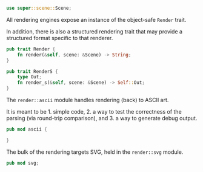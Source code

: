 ```rust
use super::scene::Scene;
```

All rendering engines expose an instance of the object-safe `Render` trait.

In addition, there is also a structured rendering trait that may provide
a structured format specific to that renderer.
```rust
pub trait Render {
    fn render(&self, scene: &Scene) -> String;
}

pub trait RenderS {
    type Out;
    fn render_s(&self, scene: &Scene) -> Self::Out;
}
```

The `render::ascii` module handles rendering (back) to ASCII art.

It is meant to be 1. simple code, 2. a way to test the correctness
of the parsing (via round-trip comparison), and 3. a way to generate
debug output.

```rust
pub mod ascii {

}
```

The bulk of the rendering targets SVG, held in the `render::svg` module.

```rust
pub mod svg;
```
